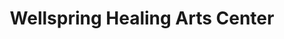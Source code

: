 ---
title: "Wellspring Healing Arts Center"
url: /erie/wellspring-healing-arts-center/
shop: Kräuter
---